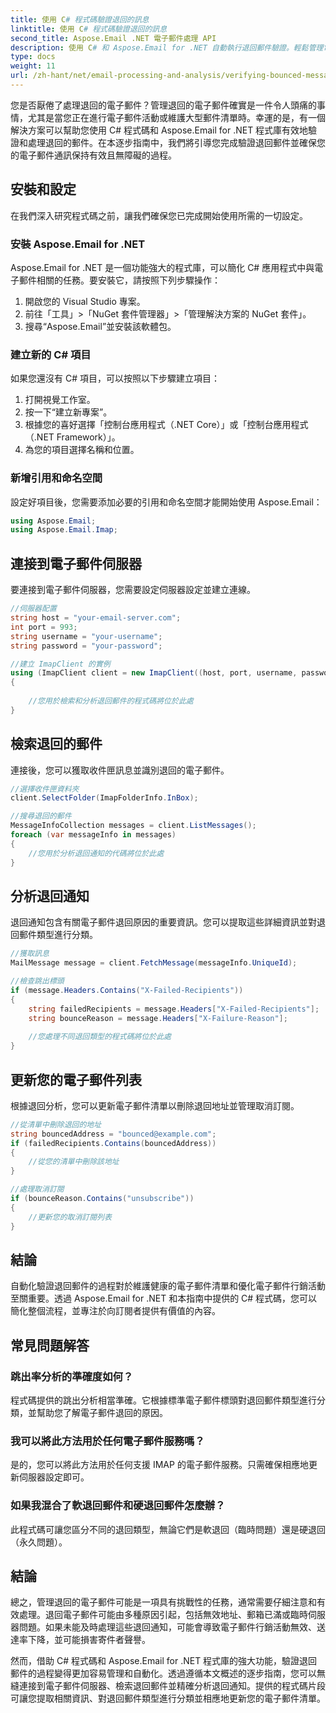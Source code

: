 ```yaml
---
title: 使用 C# 程式碼驗證退回的訊息
linktitle: 使用 C# 程式碼驗證退回的訊息
second_title: Aspose.Email .NET 電子郵件處理 API
description: 使用 C# 和 Aspose.Email for .NET 自動執行退回郵件驗證。輕鬆管理電子郵件清單並提高行銷活動的有效性。
type: docs
weight: 11
url: /zh-hant/net/email-processing-and-analysis/verifying-bounced-messages-with-csharp-code/
---
```


您是否厭倦了處理退回的電子郵件？管理退回的電子郵件確實是一件令人頭痛的事情，尤其是當您正在進行電子郵件活動或維護大型郵件清單時。幸運的是，有一個解決方案可以幫助您使用 C# 程式碼和 Aspose.Email for .NET 程式庫有效地驗證和處理退回的郵件。在本逐步指南中，我們將引導您完成驗證退回郵件並確保您的電子郵件通訊保持有效且無障礙的過程。

## 安裝和設定

在我們深入研究程式碼之前，讓我們確保您已完成開始使用所需的一切設定。

### 安裝 Aspose.Email for .NET

Aspose.Email for .NET 是一個功能強大的程式庫，可以簡化 C# 應用程式中與電子郵件相關的任務。要安裝它，請按照下列步驟操作：

1. 開啟您的 Visual Studio 專案。
2. 前往「工具」>「NuGet 套件管理器」>「管理解決方案的 NuGet 套件」。
3. 搜尋“Aspose.Email”並安裝該軟體包。

### 建立新的 C# 項目

如果您還沒有 C# 項目，可以按照以下步驟建立項目：

1. 打開視覺工作室。
2. 按一下“建立新專案”。
3. 根據您的喜好選擇「控制台應用程式（.NET Core）」或「控制台應用程式（.NET Framework）」。
4. 為您的項目選擇名稱和位置。

### 新增引用和命名空間

設定好項目後，您需要添加必要的引用和命名空間才能開始使用 Aspose.Email：

```csharp
using Aspose.Email;
using Aspose.Email.Imap;

```

## 連接到電子郵件伺服器

要連接到電子郵件伺服器，您需要設定伺服器設定並建立連線。

```csharp
//伺服器配置
string host = "your-email-server.com";
int port = 993;
string username = "your-username";
string password = "your-password";

//建立 ImapClient 的實例
using (ImapClient client = new ImapClient((host, port, username, password))
{
   
    //您用於檢索和分析退回郵件的程式碼將位於此處
}
```

## 檢索退回的郵件

連接後，您可以獲取收件匣訊息並識別退回的電子郵件。

```csharp
//選擇收件匣資料夾
client.SelectFolder(ImapFolderInfo.InBox);

//搜尋退回的郵件
MessageInfoCollection messages = client.ListMessages();
foreach (var messageInfo in messages)
{
    //您用於分析退回通知的代碼將位於此處
}
```

## 分析退回通知

退回通知包含有關電子郵件退回原因的重要資訊。您可以提取這些詳細資訊並對退回郵件類型進行分類。

```csharp
//獲取訊息
MailMessage message = client.FetchMessage(messageInfo.UniqueId);

//檢查跳出標頭
if (message.Headers.Contains("X-Failed-Recipients"))
{
    string failedRecipients = message.Headers["X-Failed-Recipients"];
    string bounceReason = message.Headers["X-Failure-Reason"];
    
    //您處理不同退回類型的程式碼將位於此處
}
```

## 更新您的電子郵件列表

根據退回分析，您可以更新電子郵件清單以刪除退回地址並管理取消訂閱。

```csharp
//從清單中刪除退回的地址
string bouncedAddress = "bounced@example.com";
if (failedRecipients.Contains(bouncedAddress))
{
    //從您的清單中刪除該地址
}

//處理取消訂閱
if (bounceReason.Contains("unsubscribe"))
{
    //更新您的取消訂閱列表
}
```

## 結論

自動化驗證退回郵件的過程對於維護健康的電子郵件清單和優化電子郵件行銷活動至關重要。透過 Aspose.Email for .NET 和本指南中提供的 C# 程式碼，您可以簡化整個流程，並專注於向訂閱者提供有價值的內容。

## 常見問題解答

### 跳出率分析的準確度如何？

程式碼提供的跳出分析相當準確。它根據標準電子郵件標頭對退回郵件類型進行分類，並幫助您了解電子郵件退回的原因。

### 我可以將此方法用於任何電子郵件服務嗎？

是的，您可以將此方法用於任何支援 IMAP 的電子郵件服務。只需確保相應地更新伺服器設定即可。

### 如果我混合了軟退回郵件和硬退回郵件怎麼辦？

此程式碼可讓您區分不同的退回類型，無論它們是軟退回（臨時問題）還是硬退回（永久問題）。

## 結論

總之，管理退回的電子郵件可能是一項具有挑戰性的任務，通常需要仔細注意和有效處理。退回電子郵件可能由多種原因引起，包括無效地址、郵箱已滿或臨時伺服器問題。如果未能及時處理這些退回通知，可能會導致電子郵件行銷活動無效、送達率下降，並可能損害寄件者聲譽。

然而，借助 C# 程式碼和 Aspose.Email for .NET 程式庫的強大功能，驗證退回郵件的過程變得更加容易管理和自動化。透過遵循本文概述的逐步指南，您可以無縫連接到電子郵件伺服器、檢索退回郵件並精確分析退回通知。提供的程式碼片段可讓您提取相關資訊、對退回郵件類型進行分類並相應地更新您的電子郵件清單。